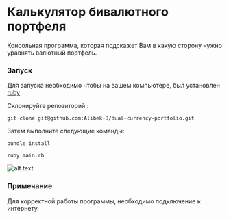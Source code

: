 # Калькулятор бивалютного портфеля
Консольная программа, которая подскажет Вам в какую сторону нужно уравнять валютный портфель.

### Запуск

Для запуска необходимо чтобы на вашем компьютере, был установлен [ruby](https://www.ruby-lang.org/ru/downloads/)

Склонируйте репозиторий :
```
git clone git@github.com:Alibek-B/dual-currency-portfolio.git
```

Затем выполните следующие команды:
```
bundle install
```
```
ruby main.rb
```
![alt text](https://pbs.twimg.com/media/E79_hPtXMAU3jKT?format=png&name=small)

### Примечание
Для корректной работы программы, необходимо подключение к интернету.
